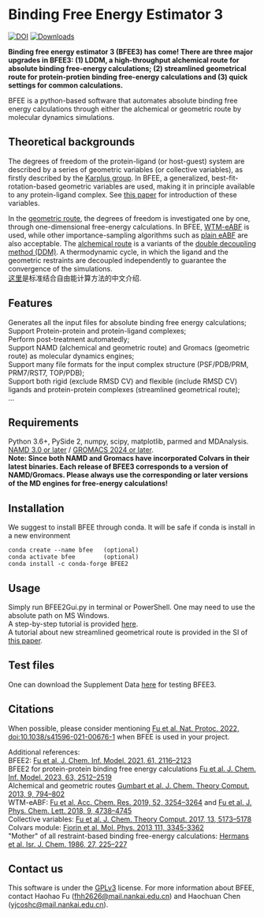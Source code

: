 # Binding Free Energy Estimator 3
[![DOI](https://zenodo.org/badge/322234705.svg)](https://zenodo.org/badge/latestdoi/322234705)
[![Downloads](https://static.pepy.tech/badge/bfee2)](https://pepy.tech/project/bfee2)

**Binding free energy estimator 3 (BFEE3) has come! There are three major upgrades in BFEE3: (1) LDDM, a high-throughput alchemical route for absolute binding free-energy calculations; (2) streamlined geometrical route for protein-protien binding free-energy calculations and (3) quick settings for common calculations.**

BFEE is a python-based software that automates absolute binding free energy calculations through either the alchemical or geometric route by molecular dynamics simulations.<br>

## Theoretical backgrounds
The degrees of freedom of the protein-ligand (or host-guest) system are described by a series of geometric variables (or collective variables), as firstly described by the [Karplus group](https://pubs.acs.org/doi/abs/10.1021/jp0217839). In BFEE, a generalized, best-fit-rotation-based geometric variables are used, making it in principle available to any protein-ligand complex. See [this paper](https://pubs.acs.org/doi/abs/10.1021/acs.jctc.7b00791) for introduction of these variables.<br>

In the [geometric route](https://pubs.acs.org/doi/10.1021/ct3008099), the degrees of freedom is investigated one by one, through one-dimensional free-energy calculations. In BFEE, [WTM-eABF](https://pubs.acs.org/doi/abs/10.1021/acs.accounts.9b00473) is used, while other importance-sampling algorithms such as [plain eABF](https://pubs.acs.org/doi/abs/10.1021/acs.jctc.6b00447) are also acceptable.
The [alchemical route](https://pubs.acs.org/doi/10.1021/ct3008099) is a variants of the [double decoupling method (DDM)](https://www.sciencedirect.com/science/article/pii/S0006349597787563). A thermodynamic cycle, in which the ligand and the geometric restraints are decoupled independently to guarantee the convergence of the simulations.<br>
[这里](http://sioc-journal.cn/Jwk_hxxb/CN/10.6023/A20100489)是标准结合自由能计算方法的中文介绍.<br>

## Features
Generates all the input files for absolute binding free energy calculations;<br>
Support Protein-protein and protein-ligand complexes;<br>
Perform post-treatment automatedly;<br>
Support NAMD (alchemical and geometric route) and Gromacs (geometric route) as molecular dynamics engines;<br>
Support many file formats for the input complex structure (PSF/PDB/PRM, PRM7/RST7, TOP/PDB);<br>
Support both rigid (exclude RMSD CV) and flexible (include RMSD CV) ligands and protein-protein complexes (streamlined geometrical route);<br>
...<br>

## Requirements
Python 3.6+, PySide 2, numpy, scipy, matplotlib, parmed and MDAnalysis.<br>
[NAMD 3.0 or later](https://www.ks.uiuc.edu/Development/Download/download.cgi?PackageName=NAMD) / [GROMACS 2024 or later](https://manual.gromacs.org/).<br>
**Note: Since both NAMD and Gromacs have incorporated Colvars in their latest binaries. Each release of BFEE3 corresponds to a version of NAMD/Gromacs. Please always use
the corresponding or later versions of the MD engines for free-energy calculations!**

## Installation
We suggest to install BFEE through conda. It will be safe if conda is install in a new environment<br>
```
conda create --name bfee   (optional)
conda activate bfee        (optional)
conda install -c conda-forge BFEE2
```

## Usage
Simply run BFEE2Gui.py in terminal or PowerShell. One may need to use the absolute path on MS Windows.<br>
A step-by-step tutorial is provided [here](https://www.nature.com/articles/s41596-021-00676-1).<br>
A tutorial about new streamlined geometrical route is provided in the SI of [this paper](https://pubs.acs.org/doi/full/10.1021/acs.jcim.3c00487).<br>

## Test files
One can download the Supplement Data [here](https://www.nature.com/articles/s41596-021-00676-1#Sec47) for testing BFEE3.

## Citations
When possible, please consider mentioning [Fu et al. Nat. Protoc. 2022, doi:10.1038/s41596-021-00676-1](https://www.nature.com/articles/s41596-021-00676-1#citeas) when BFEE is used in your project.


Additional references:<br>
BFEE2: [Fu et al. J. Chem. Inf. Model. 2021, 61, 2116–2123](https://pubs.acs.org/doi/abs/10.1021/acs.jcim.1c00269)<br>
BFEE2 for protein-protein binding free energy calculations [Fu et al. J. Chem. Inf. Model. 2023, 63, 2512–2519](https://pubs.acs.org/doi/full/10.1021/acs.jcim.3c00487)<br>
Alchemical and geometric routes [Gumbart et al. J. Chem. Theory Comput. 2013, 9, 794–802](https://pubs.acs.org/doi/abs/10.1021/ct3008099)<br>
WTM-eABF: [Fu et al. Acc. Chem. Res. 2019, 52, 3254–3264](https://pubs.acs.org/doi/abs/10.1021/acs.accounts.9b00473) and [Fu et al. J. Phys. Chem. Lett. 2018, 9, 4738–4745](https://pubs.acs.org/doi/abs/10.1021/acs.jpclett.8b01994)<br>
Collective variables: [Fu et al. J. Chem. Theory Comput. 2017, 13, 5173–5178](https://pubs.acs.org/doi/abs/10.1021/acs.jctc.7b00791)<br>
Colvars module: [Fiorin et al. Mol. Phys. 2013 111, 3345-3362](https://www.tandfonline.com/doi/full/10.1080/00268976.2013.813594)<br>
"Mother" of all restraint-based binding free-energy calculations: [Hermans et al. Isr. J. Chem. 1986, 27, 225–227](https://onlinelibrary.wiley.com/doi/abs/10.1002/ijch.198600032)<br>

## Contact us
This software is under the [GPLv3](https://www.gnu.org/licenses/gpl-3.0.en.html) license. For more information about BFEE, contact Haohao Fu (fhh2626@mail.nankai.edu.cn) and Haochuan Chen (yjcoshc@mail.nankai.edu.cn).
